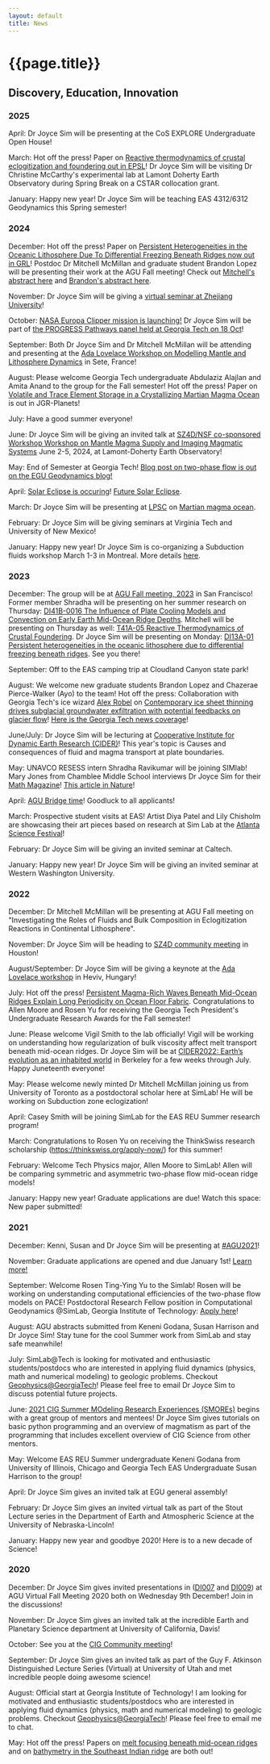 ```yaml
---
layout: default
title: News
---
```

# {{page.title}}

## Discovery, Education, Innovation

### 2025

April: Dr Joyce Sim will be presenting at the CoS EXPLORE Undergraduate Open House!

March: Hot off the press! Paper on [Reactive thermodynamics of crustal eclogitization and foundering out in EPSL](https://www.sciencedirect.com/science/article/pii/S0012821X25001013)! Dr Joyce Sim will be visiting Dr Christine McCarthy's experimental lab at Lamont Doherty Earth Observatory during Spring Break on a CSTAR collocation grant. 

January: Happy new year! Dr Joyce Sim will be teaching EAS 4312/6312 Geodynamics this Spring semester!  

### 2024
December: Hot off the press! Paper on [Persistent Heterogeneities in the Oceanic Lithosphere Due To Differential Freezing Beneath Ridges now out in GRL](https://agupubs.onlinelibrary.wiley.com/doi/10.1029/2024GL109440)! Postdoc Dr Mitchell McMillan and graduate student Brandon Lopez will be presenting their work at the AGU Fall meeting! Check out [Mitchell's abstract here](https://agu.confex.com/agu/agu24/meetingapp.cgi/Paper/1754597) and [Brandon's abstract here](https://agu.confex.com/agu/agu24/meetingapp.cgi/Paper/1573964). 

November: Dr Joyce Sim will be giving a [virtual seminar at Zhejiang University](https://docs.google.com/spreadsheets/d/1udaTAvG5XTjlpbUJWqldQI_Ohv8zHn_25aut6FvcRWI/edit#gid=0)!

October: [NASA Europa Clipper mission is launching!](https://science.nasa.gov/mission/europa-clipper/) Dr Joyce Sim will be part of [the PROGRESS Pathways panel held at Georgia Tech on 18 Oct](https://sites.google.com/rams.colostate.edu/atlanta2024/panelist-bios)!

September: Both Dr Joyce Sim and Dr Mitchell McMillan will be attending and presenting at the [Ada Lovelace Workshop on Modelling Mantle and Lithosphere Dynamics](https://meetings.copernicus.org/2024AdaLovelaceWorkshop/) in Sete, France! 

August: Please welcome Georgia Tech undergraduate Abdulaziz Alajlan and Amita Anand to the group for the Fall semester! Hot off the press! Paper on [Volatile and Trace Element Storage in a Crystallizing Martian Magma Ocean](https://doi.org/10.1029/2024JE008346) is out in JGR-Planets! 

July: Have a good summer everyone!

June: Dr Joyce Sim will be giving an invited talk at [SZ4D/NSF co-sponsored Workshop
Workshop on Mantle Magma Supply and Imaging Magmatic Systems](https://www.sz4d.org/events/workshop-on-mantle-magma-supply-and-imaging-magmatic-systems) June 2-5, 2024, at Lamont-Doherty Earth Observatory!

May: End of Semester at Georgia Tech! [Blog post on two-phase flow is out on the EGU Geodynamics blog!](https://blogs.egu.eu/divisions/gd/2024/05/22/two-phase-or-not-two-phase/)

April: [Solar Eclipse is occuring](https://science.nasa.gov/eclipses/future-eclipses/eclipse-2024/)! [Future Solar Eclipse](https://eclipse.gsfc.nasa.gov/solar.html). 

March: Dr Joyce Sim will be presenting at [LPSC](https://www.hou.usra.edu/meetings/lpsc2024/) on [Martian magma ocean](https://www.hou.usra.edu/meetings/lpsc2024/pdf/1559.pdf).

February: Dr Joyce Sim will be giving seminars at Virginia Tech and University of New Mexico! 

January: Happy new year! Dr Joyce Sim is co-organizing a Subduction fluids workshop March 1-3 in Montreal. More details [here](https://sites.google.com/view/2024subductionfluidsworkshop/home). 

### 2023

December: The group will be at [AGU Fall meeting, 2023](https://www.agu.org/fall-meeting) in San Francisco! Former member Shradha will be presenting on her summer research on Thursday: [DI41B-0016 The Influence of Plate Cooling Models and Convection on Early Earth Mid-Ocean Ridge Depths](https://agu.confex.com/agu/fm23/meetingapp.cgi/Paper/1363056). Mitchell will be presenting on Thursday as well: [T41A-05 Reactive Thermodynamics of Crustal Foundering](https://agu.confex.com/agu/fm23/meetingapp.cgi/Paper/1313240). Dr Joyce Sim will be presenting on Monday: [DI13A-01 Persistent heterogeneities in the oceanic lithosphere due to differential freezing beneath ridges](https://agu.confex.com/agu/fm23/meetingapp.cgi/Paper/1335735). See you there!

September: Off to the EAS camping trip at Cloudland Canyon state park! 

August: We welcome new graduate students Brandon Lopez and Chazerae Pierce-Walker (Ayo) to the team! Hot off the press: Collaboration with Georgia Tech's ice wizard [Alex Robel](https://iceclimate.eas.gatech.edu/) on [Contemporary ice sheet thinning drives subglacial groundwater exfiltration with potential feedbacks on glacier flow](https://www.science.org/doi/epdf/10.1126/sciadv.adh3693)! [Here is the Georgia Tech news coverage](https://cos.gatech.edu/thinning-ice-sheets-may-drive-sharp-rise-subglacial-waters)!

June/July: Dr Joyce Sim will be lecturing at [Cooperative Institute for Dynamic Earth Research (CIDER)](https://www.deep-earth.org/summer23)! This year's topic is Causes and consequences of fluid and magma transport at plate boundaries. 

May: UNAVCO RESESS intern Shradha Ravikumar will be joining SIMlab! Mary Jones from Chamblee Middle School interviews Dr Joyce Sim for their [Math Magazine](https://joycesim.github.io/image/Mathmagazine.pdf)! [This article in Nature](https://doi.org/10.1038/d41586-023-01623-8)!

April: [AGU Bridge time](https://www.agu.org/bridge-program)! Goodluck to all applicants! 

March: Prospective student visits at EAS! Artist Diya Patel and Lily Chisholm are showcasing their art pieces based on research at Sim Lab at the [Atlanta Science Festival](https://atlantasciencefestival.org/)!

February: Dr Joyce Sim will be giving an invited seminar at Caltech. 

January: Happy new year! Dr Joyce Sim will be giving an invited seminar at Western Washington University. 

### 2022

December: Dr Mitchell McMillan will be presenting at AGU Fall meeting on "Investigating the Roles of Fluids and Bulk Composition in Eclogitization Reactions in Continental Lithosphere". 

November: Dr Joyce Sim will be heading to [SZ4D community meeting](https://www.sz4d.org/2022-community-meeting) in Houston! 

August/September: Dr Joyce Sim will be giving a keynote at the [Ada Lovelace workshop](https://meetings.copernicus.org/2022AdaLovelaceWorkshop/about/general_information.html) in Heviv, Hungary! 

July: Hot off the press! [Persistent Magma-Rich Waves Beneath Mid-Ocean Ridges Explain Long Periodicity on Ocean Floor Fabric](https://agupubs.onlinelibrary.wiley.com/doi/abs/10.1029/2022GL098110). Congratulations to Allen Moore and Rosen Yu for receiving the Georgia Tech President's Undergraduate Research Awards for the Fall semester! 

June: Please welcome Vigil Smith to the lab officially! Vigil will be working on understanding how regularization of bulk viscosity affect melt transport beneath mid-ocean ridges. Dr Joyce Sim will be at [CIDER2022: Earth’s evolution as an inhabited world](https://www.deep-earth.org/summer22) in Berkeley for a few weeks through July. Happy Juneteenth everyone! 

May: Please welcome newly minted Dr Mitchell McMillan joining us from University of Toronto as a postdoctoral scholar here at SimLab! He will be working on Subduction zone eclogization!

April: Casey Smith will be joining SimLab for the EAS REU Summer research program! 

March: Congratulations to Rosen Yu on receiving the ThinkSwiss research scholarship (https://thinkswiss.org/apply-now/) for this summer!

February: Welcome Tech Physics major, Allen Moore to SimLab! Allen will be comparing symmetric and asymmetric two-phase flow mid-ocean ridge models!

January: Happy new year! Graduate applications are due! Watch this space: New paper submitted! 

### 2021
December: Kenni, Susan and Dr Joyce Sim will be presenting at [#AGU2021](https://www.agu.org/Fall-Meeting)!

November: Graduate applications are opened and due January 1st! [Learn more!](https://eas.gatech.edu/graduate/prospective-graduate-students)

September: Welcome Rosen Ting-Ying Yu to the Simlab! Rosen will be working on understanding computational efficiencies of the two-phase flow models on PACE! Postdoctoral Research Fellow position in Computational Geodynamics @SimLab, Georgia Institute of Technology: [Apply here](https://careers.hprod.onehcm.usg.edu/psc/careers/CAREERS/HRMS/c/HRS_HRAM_FL.HRS_CG_SEARCH_FL.GBL?Page=HRS_APP_JBPST_FL&Action=U&FOCUS=Applicant&SiteId=03000&JobOpeningId=230846&PostingSeq=1&)!

August: AGU abstracts submitted from Keneni Godana, Susan Harrison and Dr Joyce Sim! Stay tune for the cool Summer work from SimLab and stay safe meanwhile!

July: SimLab@Tech is looking for motivated and enthusiastic students/postdocs who are interested in applying fluid dynamics (physics, math and numerical modeling) to geologic problems. Checkout [Geophysics@GeorgiaTech](http://geophysics.eas.gatech.edu/)! Please feel free to email Dr Joyce Sim to discuss potential future projects. 

June: [2021 CIG Summer MOdeling Research Experiences (SMOREs)](https://geodynamics.org/cig/events/calendar/2021-smores/?eID=1912) begins with a great group of mentors and mentees! Dr Joyce Sim gives tutorials on basic python programming and an overview of magmatism as part of the programming that includes excellent overview of CIG Science from other mentors. 

May: Welcome EAS REU Summer undergraduate Keneni Godana from University of Illinois, Chicago and Georgia Tech EAS Undergraduate Susan Harrison to the group! 

April: Dr Joyce Sim gives an invited talk at EGU general assembly!

February: Dr Joyce Sim gives an invited virtual talk as part of the Stout Lecture series in the Department of Earth and Atmospheric Science at the University of Nebraska-Lincoln! 

January: Happy new year and goodbye 2020! Here is to a new decade of Science! 

### 2020

December: Dr Joyce Sim gives invited presentations in ([DI007](https://agu.confex.com/agu/fm20/meetingapp.cgi/Session/103429) and [DI009](https://agu.confex.com/agu/fm20/meetingapp.cgi/Session/109630)) at AGU Virtual Fall Meeting 2020 both on Wednesday 9th December! Join in the discussions! 

November: Dr Joyce Sim gives an invited talk at the incredible Earth and Planetary Science department at University of California, Davis! 

October: See you at the [CIG Community meeting](https://geodynamics.org/cig/events/calendar/2020-community-workshop/agenda/)! 

September: Dr Joyce Sim gives an invited talk as part of the Guy F. Atkinson Distinguished Lecture Series (Virtual) at University of Utah and met incredible people doing awesome science! 

August: Official start at Georgia Institute of Technology! I am looking for motivated and enthusiastic students/postdocs who are interested in applying fluid dynamics (physics, math and numerical modeling) to geologic problems. Checkout [Geophysics@GeorgiaTech](http://geophysics.eas.gatech.edu/)! Please feel free to email me to chat. 

May: Hot off the press! Papers on [melt focusing beneath mid-ocean ridges](https://doi.org/10.1029/2020GL087349) and on [bathymetry in the Southeast Indian ridge](https://doi.org/10.1016/j.pepi.2020.106486) are both out! 
